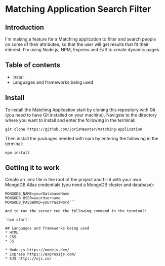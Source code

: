 # Matching Application Search Filter

## Introduction
I'm making a feature for a Matching application to filter and search people on some of their attributes, so that the user will get results that fit their interest. I'm using Node.js, NPM, Express and EJS to create dynamic pages.

## Table of contents
* Install
* Languages and frameworks being used

## Install
To install the Matching Application start by cloning this repository with Git (you need to have Git installed on your machine). Navigate to the directory where you want to install and enter the following in the terminal:

`git clone https://github.com/JorisMeester/matching-application`

Then install the packages needed with npm by entering the following in the terminal:

`npm install`


## Getting it to work
Create an .env file in the root of the project and fill it with your own MongoDB Atlas credentials (you need a MongoDB cluster and database):
```MONGODB_CLUSTER=yourClusterName
MONGODB_NAME=yourDatabaseName
MONGODB_USER=yourUsername
MONGODB_PASSWORD=yourPassword```

And to run the server run the following command in the terminal:

`npm start`

## Languages and frameworks being used
* HTML
* CSS
* JS

* Node.js https://nodejs.dev/
* Express https://expressjs.com/
* EJS https://ejs.co/
